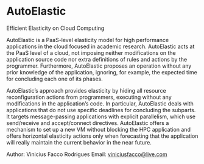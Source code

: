 AutoElastic
===========

Efficient Elasticity on Cloud Computing

AutoElastic is a PaaS-level elasticity model for high performance applications in the cloud focused in academic research. AutoElastic acts at the PaaS level of a cloud, not imposing neither modifications on the application source code nor extra definitions of rules and actions by the programmer. Furthermore, AutoElastic proposes an operation without any prior knowledge of the application, ignoring, for example, the expected time for concluding each one of its phases.

AutoElastic’s approach provides elasticity by hiding all resource reconfiguration actions from programmers, executing without any modifications in the application’s code. In particular, AutoElastic deals with applications that do not use specific deadlines for concluding the subparts. It targets message-passing applications with explicit parallelism, which use send/receive and accept/connect directives. AutoElastic offers a mechanism to set up a new VM without blocking the HPC application and offers horizontal elasticity actions only when forecasting that the application will really maintain the current behavior in the near future.

Author: Vinicius Facco Rodrigues
Email: viniciusfacco@live.com
